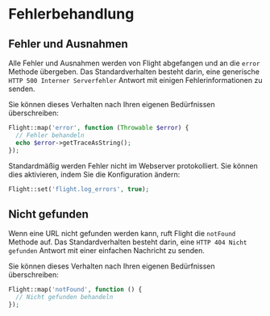# Fehlerbehandlung

## Fehler und Ausnahmen

Alle Fehler und Ausnahmen werden von Flight abgefangen und an die `error` Methode übergeben.
Das Standardverhalten besteht darin, eine generische `HTTP 500 Interner Serverfehler` Antwort mit einigen Fehlerinformationen zu senden.

Sie können dieses Verhalten nach Ihren eigenen Bedürfnissen überschreiben:

```php
Flight::map('error', function (Throwable $error) {
  // Fehler behandeln
  echo $error->getTraceAsString();
});
```

Standardmäßig werden Fehler nicht im Webserver protokolliert. Sie können dies aktivieren, indem Sie die Konfiguration ändern:

```php
Flight::set('flight.log_errors', true);
```

## Nicht gefunden

Wenn eine URL nicht gefunden werden kann, ruft Flight die `notFound` Methode auf. Das Standardverhalten besteht darin, eine `HTTP 404 Nicht gefunden` Antwort mit einer einfachen Nachricht zu senden.

Sie können dieses Verhalten nach Ihren eigenen Bedürfnissen überschreiben:

```php
Flight::map('notFound', function () {
  // Nicht gefunden behandeln
});
```